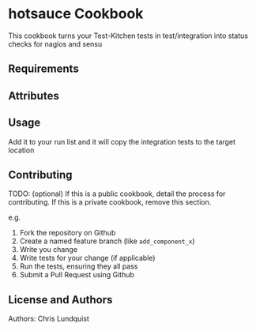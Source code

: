 hotsauce Cookbook
=================
This cookbook turns your Test-Kitchen tests in test/integration into status checks for nagios and sensu

Requirements
------------

Attributes
----------

Usage
-----
Add it to your run list and it will copy the integration tests to the target location

Contributing
------------
TODO: (optional) If this is a public cookbook, detail the process for contributing. If this is a private cookbook, remove this section.

e.g.
1. Fork the repository on Github
2. Create a named feature branch (like `add_component_x`)
3. Write you change
4. Write tests for your change (if applicable)
5. Run the tests, ensuring they all pass
6. Submit a Pull Request using Github

License and Authors
-------------------
Authors:
Chris Lundquist
